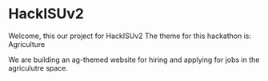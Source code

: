 # HackISUv2
 
Welcome, this our project for HackISUv2
The theme for this hackathon is: Agriculture

We are building an ag-themed website for hiring and applying for jobs in the agriculutre space.
